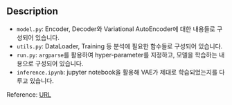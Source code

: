 ## Description

- `model.py`: Encoder, Decoder와 Variational AutoEncoder에 대한 내용들로 구성되어 있습니다.
- `utils.py`: DataLoader, Training 등 분석에 필요한 함수들로 구성되어 있습니다.
- `run.py`: `argparse`를 활용하여 hyper-parameter를 지정하고, 모델을 학습하는 내용으로 구성되어 있습니다.
- `inference.ipynb`: jupyter notebook을 활용해 VAE가 제대로 학습되었는지를 다루고 있습니다.

Reference: [URL](https://github.com/Jackson-Kang/Pytorch-VAE-tutorial)
